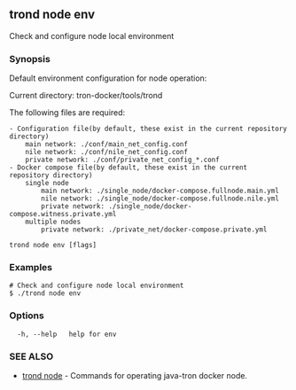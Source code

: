 ## trond node env

Check and configure node local environment

### Synopsis

Default environment configuration for node operation:

Current directory: tron-docker/tools/trond

The following files are required:

	- Configuration file(by default, these exist in the current repository directory)
		main network: ./conf/main_net_config.conf
		nile network: ./conf/nile_net_config.conf
		private network: ./conf/private_net_config_*.conf
	- Docker compose file(by default, these exist in the current repository directory)
		single node
			main network: ./single_node/docker-compose.fullnode.main.yml
			nile network: ./single_node/docker-compose.fullnode.nile.yml
			private network: ./single_node/docker-compose.witness.private.yml
		multiple nodes
			private network: ./private_net/docker-compose.private.yml


```
trond node env [flags]
```

### Examples

```
# Check and configure node local environment
$ ./trond node env

```

### Options

```
  -h, --help   help for env
```

### SEE ALSO

* [trond node](trond_node.md)	 - Commands for operating java-tron docker node.
